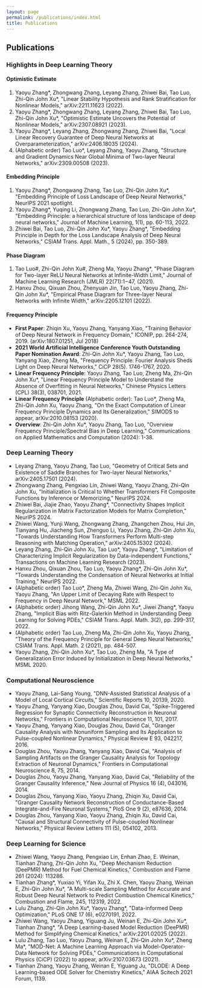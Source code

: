 ```yaml
---
layout: page
permalink: /publications/index.html
title: Publications
---
```


## Publications

### Highlights in Deep Learning Theory

#### Optimistic Estimate
1. Yaoyu Zhang*, Zhongwang Zhang, Leyang Zhang, Zhiwei Bai, Tao Luo, Zhi-Qin John Xu*, "Linear Stability Hypothesis and Rank Stratification for Nonlinear Models," arXiv:2211.11623 (2022).
2. Yaoyu Zhang*, Zhongwang Zhang, Leyang Zhang, Zhiwei Bai, Tao Luo, Zhi-Qin John Xu*, "Optimistic Estimate Uncovers the Potential of Nonlinear Models," arXiv:2307.08921 (2023).
3. Yaoyu Zhang*, Leyang Zhang, Zhongwang Zhang, Zhiwei Bai, "Local Linear Recovery Guarantee of Deep Neural Networks at Overparameterization," arXiv:2406.18035 (2024).
4. (Alphabetic order) Tao Luo*, Leyang Zhang, Yaoyu Zhang, "Structure and Gradient Dynamics Near Global Minima of Two-layer Neural Networks," arXiv:2309.00508 (2023).

#### Embedding Principle
1. Yaoyu Zhang*, Zhongwang Zhang, Tao Luo, Zhi-Qin John Xu*, "Embedding Principle of Loss Landscape of Deep Neural Networks," NeurIPS 2021 spotlight.
2. Yaoyu Zhang*, Yuqing Li, Zhongwang Zhang, Tao Luo, Zhi-Qin John Xu*, "Embedding Principle: a hierarchical structure of loss landscape of deep neural networks," Journal of Machine Learning, 1(1), pp. 60-113, 2022.
3. Zhiwei Bai, Tao Luo, Zhi-Qin John Xu*, Yaoyu Zhang*, "Embedding Principle in Depth for the Loss Landscape Analysis of Deep Neural Networks," CSIAM Trans. Appl. Math., 5 (2024), pp. 350-389.

#### Phase Diagram
1. Tao Luo#, Zhi-Qin John Xu#, Zheng Ma, Yaoyu Zhang*, "Phase Diagram for Two-layer ReLU Neural Networks at Infinite-Width Limit," Journal of Machine Learning Research (JMLR) 22(71):1−47, (2021).
2. Hanxu Zhou, Qixuan Zhou, Zhenyuan Jin, Tao Luo, Yaoyu Zhang, Zhi-Qin John Xu*, "Empirical Phase Diagram for Three-layer Neural Networks with Infinite Width," arXiv:2205.12101 (2022).

#### Frequency Principle
- **First Paper**: Zhiqin Xu, Yaoyu Zhang, Yanyang Xiao, "Training Behavior of Deep Neural Network in Frequency Domain," ICONIP, pp. 264-274, 2019. (arXiv:1807.01251, Jul 2018)
- **2021 World Artificial Intelligence Conference Youth Outstanding Paper Nomination Award**: Zhi-Qin John Xu*, Yaoyu Zhang, Tao Luo, Yanyang Xiao, Zheng Ma, "Frequency Principle: Fourier Analysis Sheds Light on Deep Neural Networks," CiCP 28(5). 1746-1767, 2020.
- **Linear Frequency Principle**: Yaoyu Zhang, Tao Luo, Zheng Ma, Zhi-Qin John Xu*, "Linear Frequency Principle Model to Understand the Absence of Overfitting in Neural Networks," Chinese Physics Letters (CPL) 38(3), 038701, 2021.
- **Linear Frequency Principle** (Alphabetic order): Tao Luo*, Zheng Ma, Zhi-Qin John Xu, Yaoyu Zhang, "On the Exact Computation of Linear Frequency Principle Dynamics and Its Generalization," SIMODS to appear, arXiv:2010.08153 (2020).
- **Overview**: Zhi-Qin John Xu*, Yaoyu Zhang, Tao Luo, "Overview Frequency Principle/Spectral Bias in Deep Learning," Communications on Applied Mathematics and Computation (2024): 1-38.

### Deep Learning Theory
- Leyang Zhang, Yaoyu Zhang, Tao Luo, "Geometry of Critical Sets and Existence of Saddle Branches for Two-layer Neural Networks," arXiv:2405.17501 (2024).
- Zhongwang Zhang, Pengxiao Lin, Zhiwei Wang, Yaoyu Zhang, Zhi-Qin John Xu, "Initialization is Critical to Whether Transformers Fit Composite Functions by Inference or Memorizing," NeurIPS 2024.
- Zhiwei Bai, Jiajie Zhao, Yaoyu Zhang*, "Connectivity Shapes Implicit Regularization in Matrix Factorization Models for Matrix Completion," NeurIPS 2024.
- Zhiwei Wang, Yunji Wang, Zhongwang Zhang, Zhangchen Zhou, Hui Jin, Tianyang Hu, Jiacheng Sun, Zhenguo Li, Yaoyu Zhang, Zhi-Qin John Xu, "Towards Understanding How Transformers Perform Multi-step Reasoning with Matching Operation," arXiv:2405.15302 (2024).
- Leyang Zhang, Zhi-Qin John Xu, Tao Luo*, Yaoyu Zhang*, "Limitation of Characterizing Implicit Regularization by Data-independent Functions," Transactions on Machine Learning Research (2023).
- Hanxu Zhou, Qixuan Zhou, Tao Luo, Yaoyu Zhang*, Zhi-Qin John Xu*, "Towards Understanding the Condensation of Neural Networks at Initial Training," NeurIPS 2022.
- (Alphabetic order) Tao Luo*, Zheng Ma, Zhiwei Wang, Zhi-Qin John Xu, Yaoyu Zhang, "An Upper Limit of Decaying Rate with Respect to Frequency in Deep Neural Network," MSML 2022.
- (Alphabetic order) Jihong Wang, Zhi-Qin John Xu*, Jiwei Zhang*, Yaoyu Zhang, "Implicit Bias with Ritz-Galerkin Method in Understanding Deep Learning for Solving PDEs," CSIAM Trans. Appl. Math. 3(2), pp. 299-317, 2022.
- (Alphabetic order) Tao Luo, Zheng Ma, Zhi-Qin John Xu, Yaoyu Zhang, "Theory of the Frequency Principle for General Deep Neural Networks," CSIAM Trans. Appl. Math. 2 (2021), pp. 484-507.
- Yaoyu Zhang, Zhi-Qin John Xu*, Tao Luo, Zheng Ma, "A Type of Generalization Error Induced by Initialization in Deep Neural Networks," MSML 2020.

### Computational Neuroscience
- Yaoyu Zhang, Lai-Sang Young, "DNN-Assisted Statistical Analysis of a Model of Local Cortical Circuits," Scientific Reports 10, 20139, 2020.
- Yaoyu Zhang, Yanyang Xiao, Douglas Zhou, David Cai, "Spike-Triggered Regression for Synaptic Connectivity Reconstruction in Neuronal Networks," Frontiers in Computational Neuroscience 11, 101, 2017.
- Yaoyu Zhang, Yanyang Xiao, Douglas Zhou, David Cai, "Granger Causality Analysis with Nonuniform Sampling and Its Application to Pulse-coupled Nonlinear Dynamics," Physical Review E 93, 042217, 2016.
- Douglas Zhou, Yaoyu Zhang, Yanyang Xiao, David Cai, "Analysis of Sampling Artifacts on the Granger Causality Analysis for Topology Extraction of Neuronal Dynamics," Frontiers in Computational Neuroscience 8, 75, 2014.
- Douglas Zhou, Yaoyu Zhang, Yanyang Xiao, David Cai, "Reliability of the Granger Causality Inference," New Journal of Physics 16 (4), 043016, 2014.
- Douglas Zhou, Yanyang Xiao, Yaoyu Zhang, Zhiqin Xu, David Cai, "Granger Causality Network Reconstruction of Conductance-Based Integrate-and-Fire Neuronal Systems," PloS One 9 (2), e87636, 2014.
- Douglas Zhou, Yanyang Xiao, Yaoyu Zhang, Zhiqin Xu, David Cai, "Causal and Structural Connectivity of Pulse-coupled Nonlinear Networks," Physical Review Letters 111 (5), 054102, 2013.

### Deep Learning for Science
- Zhiwei Wang, Yaoyu Zhang, Pengxiao Lin, Enhan Zhao, E. Weinan, Tianhan Zhang, Zhi-Qin John Xu, "Deep Mechanism Reduction (DeePMR) Method for Fuel Chemical Kinetics," Combustion and Flame 261 (2024): 113286.
- Tianhan Zhang*, Yuxiao Yi, Yifan Xu, Zhi X. Chen, Yaoyu Zhang, Weinan E, Zhi-Qin John Xu*, "A Multi-scale Sampling Method for Accurate and Robust Deep Neural Network to Predict Combustion Chemical Kinetics," Combustion and Flame, 245, 112319, 2022.
- Lulu Zhang, Zhi-Qin John Xu*, Yaoyu Zhang*, "Data-informed Deep Optimization," PLoS ONE 17 (6), e0270191, 2022.
- Zhiwei Wang, Yaoyu Zhang, Yiguang Ju, Weinan E, Zhi-Qin John Xu*, Tianhan Zhang*, "A Deep Learning-based Model Reduction (DeePMR) Method for Simplifying Chemical Kinetics," arXiv:2201.02025 (2022).
- Lulu Zhang, Tao Luo, Yaoyu Zhang, Weinan E, Zhi-Qin John Xu*, Zheng Ma*, "MOD-Net: A Machine Learning Approach via Model-Operator-Data Network for Solving PDEs," Communications in Computational Physics (CiCP) (2022) to appear, arXiv:2107.03673 (2021).
- Tianhan Zhang, Yaoyu Zhang, Weinan E, Yiguang Ju, "DLODE: A Deep Learning-based ODE Solver for Chemistry Kinetics," AIAA Scitech 2021 Forum, 1139.
